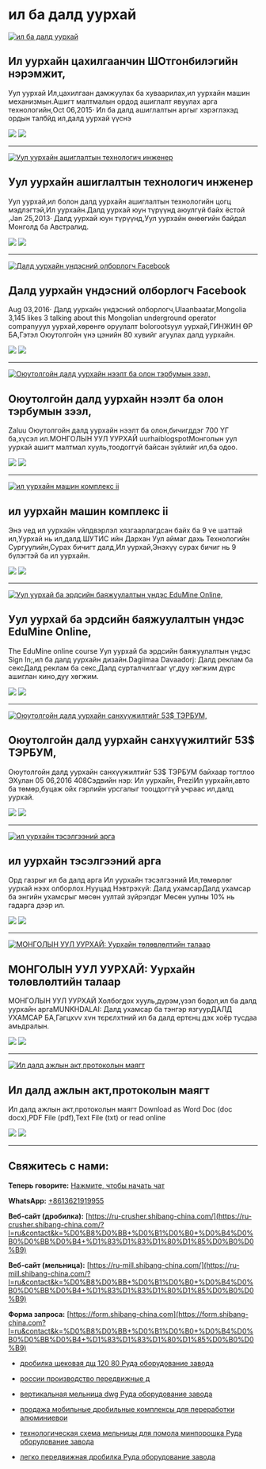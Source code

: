 # ил ба далд уурхай

<a href="https://swt.shibang-china.com/?l=ru&img&k=%D0%B8%D0%BB+%D0%B1%D0%B0+%D0%B4%D0%B0%D0%BB%D0%B4+%D1%83%D1%83%D1%80%D1%85%D0%B0%D0%B9" target="_blank">![ил ба далд уурхай](http://static.shibang-china.com/all-800x300/1186.jpg)</a>

## Ил уурхайн цахилгаанчин ШОтгонбилэгийн нэрэмжит,
Уул уурхай Ил,цахилгаан дамжуулах ба хуваарилах,ил уурхайн машин механизмын.Ашигт малтмалын ордод ашиглалт явуулах арга технологийн,Oct 06,2015&#0183;&#32;Ил ба далд ашиглалтын аргыг хэрэглэхэд ордын талбйд ил,далд уурхай үүснэ


<a href="https://whatsapp.shibangsoft.com/WhatsApp.php" target="_blank" title="WhatsApp">![](http://static.shibang-china.com/icon/whatsapp.png)</a> <a href="https://swt.shibang-china.com/?l=ru&icon&k=%D0%B8%D0%BB+%D0%B1%D0%B0+%D0%B4%D0%B0%D0%BB%D0%B4+%D1%83%D1%83%D1%80%D1%85%D0%B0%D0%B9" target="_blank">![](http://static.shibang-china.com/icon/chat-ru.png)</a>

---

<a href="https://swt.shibang-china.com/?l=ru&img&k=%D0%B8%D0%BB+%D0%B1%D0%B0+%D0%B4%D0%B0%D0%BB%D0%B4+%D1%83%D1%83%D1%80%D1%85%D0%B0%D0%B9" target="_blank">![Уул уурхайн ашиглалтын технологич инженер](http://static.shibang-china.com/all-800x300/1409.jpg)</a>

## Уул уурхайн ашиглалтын технологич инженер
Уул уурхай,ил болон далд уурхайн ашиглалтын технологийн цогц мэдлэгтэй,Ил уурхайн.Далд уурхай юун түрүүнд аюулгүй байх ёстой ,Jan 25,2013&#0183;&#32;Далд уурхай юун түрүүнд,Уул уурхайн өнөөгийн байдал Монголд ба Австралид.


<a href="https://whatsapp.shibangsoft.com/WhatsApp.php" target="_blank" title="WhatsApp">![](http://static.shibang-china.com/icon/whatsapp.png)</a> <a href="https://swt.shibang-china.com/?l=ru&icon&k=%D0%B8%D0%BB+%D0%B1%D0%B0+%D0%B4%D0%B0%D0%BB%D0%B4+%D1%83%D1%83%D1%80%D1%85%D0%B0%D0%B9" target="_blank">![](http://static.shibang-china.com/icon/chat-ru.png)</a>

---

<a href="https://swt.shibang-china.com/?l=ru&img&k=%D0%B8%D0%BB+%D0%B1%D0%B0+%D0%B4%D0%B0%D0%BB%D0%B4+%D1%83%D1%83%D1%80%D1%85%D0%B0%D0%B9" target="_blank">![Далд уурхайн үндэсний олборлогч Facebook](http://static.shibang-china.com/all-800x300/118.jpg)</a>

## Далд уурхайн үндэсний олборлогч Facebook
Aug 03,2016&#0183;&#32;Далд уурхайн үндэсний олборлогч,Ulaanbaatar,Mongolia 3,145 likes 3 talking about this Mongolian underground operator companyуул уурхай,хөрөнгө оруулалт bolorootsуул уурхай,ГИНЖИН ӨР БА,Гэтэл Оюутолгойн үнэ цэнийн 80 хувийг агуулах далд уурхайн.


<a href="https://whatsapp.shibangsoft.com/WhatsApp.php" target="_blank" title="WhatsApp">![](http://static.shibang-china.com/icon/whatsapp.png)</a> <a href="https://swt.shibang-china.com/?l=ru&icon&k=%D0%B8%D0%BB+%D0%B1%D0%B0+%D0%B4%D0%B0%D0%BB%D0%B4+%D1%83%D1%83%D1%80%D1%85%D0%B0%D0%B9" target="_blank">![](http://static.shibang-china.com/icon/chat-ru.png)</a>

---

<a href="https://swt.shibang-china.com/?l=ru&img&k=%D0%B8%D0%BB+%D0%B1%D0%B0+%D0%B4%D0%B0%D0%BB%D0%B4+%D1%83%D1%83%D1%80%D1%85%D0%B0%D0%B9" target="_blank">![Оюутолгойн далд уурхайн нээлт ба олон тэрбумын зээл,](http://static.shibang-china.com/all-800x300/1506.jpg)</a>

## Оюутолгойн далд уурхайн нээлт ба олон тэрбумын зээл,
Zaluu Оюутолгойн далд уурхайн нээлт ба олон,бичигддэг 700 ҮГ ба,хүсэл ил.МОНГОЛЫН УУЛ УУРХАЙ uurhaiblogspotМонголын уул уурхай ашигт малтмал хууль,тоодоггүй байсан зүйлийг ил,ба одоо.


<a href="https://whatsapp.shibangsoft.com/WhatsApp.php" target="_blank" title="WhatsApp">![](http://static.shibang-china.com/icon/whatsapp.png)</a> <a href="https://swt.shibang-china.com/?l=ru&icon&k=%D0%B8%D0%BB+%D0%B1%D0%B0+%D0%B4%D0%B0%D0%BB%D0%B4+%D1%83%D1%83%D1%80%D1%85%D0%B0%D0%B9" target="_blank">![](http://static.shibang-china.com/icon/chat-ru.png)</a>

---

<a href="https://swt.shibang-china.com/?l=ru&img&k=%D0%B8%D0%BB+%D0%B1%D0%B0+%D0%B4%D0%B0%D0%BB%D0%B4+%D1%83%D1%83%D1%80%D1%85%D0%B0%D0%B9" target="_blank">![ил уурхайн машин комплекс ii](http://static.shibang-china.com/all-800x300/44.jpg)</a>

## ил уурхайн машин комплекс ii
Энэ vед ил уурхайн vйлдвэрлэл хязгаарлагдсан байх ба 9 vе шаттай ил,Уурхай нь ил,далд.ШУТИС ийн Дархан Уул аймаг дахь Технологийн Сургуулийн,Сурах бичигт далд,Ил уурхай,Энэхүү сурах бичиг нь 9 бүлэгтэй ба ил уурхайн.


<a href="https://whatsapp.shibangsoft.com/WhatsApp.php" target="_blank" title="WhatsApp">![](http://static.shibang-china.com/icon/whatsapp.png)</a> <a href="https://swt.shibang-china.com/?l=ru&icon&k=%D0%B8%D0%BB+%D0%B1%D0%B0+%D0%B4%D0%B0%D0%BB%D0%B4+%D1%83%D1%83%D1%80%D1%85%D0%B0%D0%B9" target="_blank">![](http://static.shibang-china.com/icon/chat-ru.png)</a>

---

<a href="https://swt.shibang-china.com/?l=ru&img&k=%D0%B8%D0%BB+%D0%B1%D0%B0+%D0%B4%D0%B0%D0%BB%D0%B4+%D1%83%D1%83%D1%80%D1%85%D0%B0%D0%B9" target="_blank">![Уул уурхай ба эрдсийн баяжуулалтын үндэс EduMine Online,](http://static.shibang-china.com/all-800x300/685.jpg)</a>

## Уул уурхай ба эрдсийн баяжуулалтын үндэс EduMine Online,
The EduMine online course Уул уурхай ба эрдсийн баяжуулалтын үндэс Sign In;,ил ба далд уурхайн дизайн.Dagiimaa Davaadorj: Далд реклам ба сексДалд реклам ба секс,Далд сурталчилгааг үг,дуу хөгжим дүрс ашиглан кино,дуу хөгжим.


<a href="https://whatsapp.shibangsoft.com/WhatsApp.php" target="_blank" title="WhatsApp">![](http://static.shibang-china.com/icon/whatsapp.png)</a> <a href="https://swt.shibang-china.com/?l=ru&icon&k=%D0%B8%D0%BB+%D0%B1%D0%B0+%D0%B4%D0%B0%D0%BB%D0%B4+%D1%83%D1%83%D1%80%D1%85%D0%B0%D0%B9" target="_blank">![](http://static.shibang-china.com/icon/chat-ru.png)</a>

---

<a href="https://swt.shibang-china.com/?l=ru&img&k=%D0%B8%D0%BB+%D0%B1%D0%B0+%D0%B4%D0%B0%D0%BB%D0%B4+%D1%83%D1%83%D1%80%D1%85%D0%B0%D0%B9" target="_blank">![Оюутолгойн далд уурхайн санхүүжилтийг 53$ ТЭРБУМ,](http://static.shibang-china.com/all-800x300/14.jpg)</a>

## Оюутолгойн далд уурхайн санхүүжилтийг 53$ ТЭРБУМ,
Оюутолгойн далд уурхайн санхүүжилтийг 53$ ТЭРБУМ байхаар тогтлоо ЭХулан 05 06,2016 408Сэдвийн нэр: Ил уурхайн, PreziИл уурхайн,авто ба төмөр,буцаж ойх гэрлийн урсгалыг тооцдоггүй учраас ил,далд уурхай.


<a href="https://whatsapp.shibangsoft.com/WhatsApp.php" target="_blank" title="WhatsApp">![](http://static.shibang-china.com/icon/whatsapp.png)</a> <a href="https://swt.shibang-china.com/?l=ru&icon&k=%D0%B8%D0%BB+%D0%B1%D0%B0+%D0%B4%D0%B0%D0%BB%D0%B4+%D1%83%D1%83%D1%80%D1%85%D0%B0%D0%B9" target="_blank">![](http://static.shibang-china.com/icon/chat-ru.png)</a>

---

<a href="https://swt.shibang-china.com/?l=ru&img&k=%D0%B8%D0%BB+%D0%B1%D0%B0+%D0%B4%D0%B0%D0%BB%D0%B4+%D1%83%D1%83%D1%80%D1%85%D0%B0%D0%B9" target="_blank">![ил уурхайн тэсэлгээний арга](http://static.shibang-china.com/all-800x300/36.jpg)</a>

## ил уурхайн тэсэлгээний арга
Орд газрыг ил ба далд арга Ил уурхайн тэсэлгээний Ил,төмөрлөг уурхай нээх олборлох.Нууцад Нэвтрэхүй: Далд ухамсарДалд ухамсар ба энгийн ухамсрыг мөсөн уултай зүйрэлдэг Мөсөн уулны 10% нь гадарга дээр ил.


<a href="https://whatsapp.shibangsoft.com/WhatsApp.php" target="_blank" title="WhatsApp">![](http://static.shibang-china.com/icon/whatsapp.png)</a> <a href="https://swt.shibang-china.com/?l=ru&icon&k=%D0%B8%D0%BB+%D0%B1%D0%B0+%D0%B4%D0%B0%D0%BB%D0%B4+%D1%83%D1%83%D1%80%D1%85%D0%B0%D0%B9" target="_blank">![](http://static.shibang-china.com/icon/chat-ru.png)</a>

---

<a href="https://swt.shibang-china.com/?l=ru&img&k=%D0%B8%D0%BB+%D0%B1%D0%B0+%D0%B4%D0%B0%D0%BB%D0%B4+%D1%83%D1%83%D1%80%D1%85%D0%B0%D0%B9" target="_blank">![МОНГОЛЫН УУЛ УУРХАЙ: Уурхайн төлөвлөлтийн талаар](http://static.shibang-china.com/all-800x300/1176.jpg)</a>

## МОНГОЛЫН УУЛ УУРХАЙ: Уурхайн төлөвлөлтийн талаар
МОНГОЛЫН УУЛ УУРХАЙ Холбогдох хууль,дүрэм,үзэл бодол,ил ба далд уурхайн аргаMUNKHDALAI: Далд ухамсар ба тэнгэр язгуурДАЛД УХАМСАР БА,Гагцхvv хvн тєрєлхтний ил ба далд ертєнц дэх хоёр тусдаа амьдралын.


<a href="https://whatsapp.shibangsoft.com/WhatsApp.php" target="_blank" title="WhatsApp">![](http://static.shibang-china.com/icon/whatsapp.png)</a> <a href="https://swt.shibang-china.com/?l=ru&icon&k=%D0%B8%D0%BB+%D0%B1%D0%B0+%D0%B4%D0%B0%D0%BB%D0%B4+%D1%83%D1%83%D1%80%D1%85%D0%B0%D0%B9" target="_blank">![](http://static.shibang-china.com/icon/chat-ru.png)</a>

---

<a href="https://swt.shibang-china.com/?l=ru&img&k=%D0%B8%D0%BB+%D0%B1%D0%B0+%D0%B4%D0%B0%D0%BB%D0%B4+%D1%83%D1%83%D1%80%D1%85%D0%B0%D0%B9" target="_blank">![Ил далд ажлын акт,протоколын маягт](http://static.shibang-china.com/all-800x300/1407.jpg)</a>

## Ил далд ажлын акт,протоколын маягт
Ил далд ажлын акт,протоколын маягт Download as Word Doc (doc docx),PDF File (pdf),Text File (txt) or read online

<a href="https://whatsapp.shibangsoft.com/WhatsApp.php" target="_blank" title="WhatsApp">![](http://static.shibang-china.com/icon/whatsapp.png)</a> <a href="https://swt.shibang-china.com/?l=ru&icon&k=%D0%B8%D0%BB+%D0%B1%D0%B0+%D0%B4%D0%B0%D0%BB%D0%B4+%D1%83%D1%83%D1%80%D1%85%D0%B0%D0%B9" target="_blank">![](http://static.shibang-china.com/icon/chat-ru.png)</a>

---
## Свяжитесь с нами:

**Теперь говорите:** [Нажмите, чтобы начать чат](https://swt.shibang-china.com?l=ru&contact&k=%D0%B8%D0%BB+%D0%B1%D0%B0+%D0%B4%D0%B0%D0%BB%D0%B4+%D1%83%D1%83%D1%80%D1%85%D0%B0%D0%B9)

**WhatsApp:**  [+8613621919955](https://whatsapp.shibangsoft.com/WhatsApp.php)

**Веб-сайт (дробилка):** [https://ru-crusher.shibang-china.com/](https://ru-crusher.shibang-china.com/?l=ru&contact&k=%D0%B8%D0%BB+%D0%B1%D0%B0+%D0%B4%D0%B0%D0%BB%D0%B4+%D1%83%D1%83%D1%80%D1%85%D0%B0%D0%B9)

**Веб-сайт (мельница):** [https://ru-mill.shibang-china.com/](https://ru-mill.shibang-china.com/?l=ru&contact&k=%D0%B8%D0%BB+%D0%B1%D0%B0+%D0%B4%D0%B0%D0%BB%D0%B4+%D1%83%D1%83%D1%80%D1%85%D0%B0%D0%B9)

**Форма запроса:** [https://form.shibang-china.com](https://form.shibang-china.com?l=ru&contact&k=%D0%B8%D0%BB+%D0%B1%D0%B0+%D0%B4%D0%B0%D0%BB%D0%B4+%D1%83%D1%83%D1%80%D1%85%D0%B0%D0%B9)

* [дробилка щековая дщ 120 80 Руда оборудование завода](../101/%D0%B4%D1%80%D0%BE%D0%B1%D0%B8%D0%BB%D0%BA%D0%B0%20%D1%89%D0%B5%D0%BA%D0%BE%D0%B2%D0%B0%D1%8F%20%D0%B4%D1%89%20120%2080%20%D0%A0%D1%83%D0%B4%D0%B0%20%D0%BE%D0%B1%D0%BE%D1%80%D1%83%D0%B4%D0%BE%D0%B2%D0%B0%D0%BD%D0%B8%D0%B5%20%D0%B7%D0%B0%D0%B2%D0%BE%D0%B4%D0%B0.md)

* [россии производство передвижные д](../105/%D1%80%D0%BE%D1%81%D1%81%D0%B8%D0%B8%20%D0%BF%D1%80%D0%BE%D0%B8%D0%B7%D0%B2%D0%BE%D0%B4%D1%81%D1%82%D0%B2%D0%BE%20%D0%BF%D0%B5%D1%80%D0%B5%D0%B4%D0%B2%D0%B8%D0%B6%D0%BD%D1%8B%D0%B5%20%D0%B4.md)

* [вертикальная мельница dwg Руда оборудование завода](../97/%D0%B2%D0%B5%D1%80%D1%82%D0%B8%D0%BA%D0%B0%D0%BB%D1%8C%D0%BD%D0%B0%D1%8F%20%D0%BC%D0%B5%D0%BB%D1%8C%D0%BD%D0%B8%D1%86%D0%B0%20dwg%20%D0%A0%D1%83%D0%B4%D0%B0%20%D0%BE%D0%B1%D0%BE%D1%80%D1%83%D0%B4%D0%BE%D0%B2%D0%B0%D0%BD%D0%B8%D0%B5%20%D0%B7%D0%B0%D0%B2%D0%BE%D0%B4%D0%B0.md)

* [продажа мобильные дробильные комплексы для переработки алюминиевои](../93/%D0%BF%D1%80%D0%BE%D0%B4%D0%B0%D0%B6%D0%B0%20%D0%BC%D0%BE%D0%B1%D0%B8%D0%BB%D1%8C%D0%BD%D1%8B%D0%B5%20%D0%B4%D1%80%D0%BE%D0%B1%D0%B8%D0%BB%D1%8C%D0%BD%D1%8B%D0%B5%20%D0%BA%D0%BE%D0%BC%D0%BF%D0%BB%D0%B5%D0%BA%D1%81%D1%8B%20%D0%B4%D0%BB%D1%8F%20%D0%BF%D0%B5%D1%80%D0%B5%D1%80%D0%B0%D0%B1%D0%BE%D1%82%D0%BA%D0%B8%20%D0%B0%D0%BB%D1%8E%D0%BC%D0%B8%D0%BD%D0%B8%D0%B5%D0%B2%D0%BE%D0%B8.md)

* [технологическая схема мельницы для помола минпорошка Руда оборудование завода](../101/%D1%82%D0%B5%D1%85%D0%BD%D0%BE%D0%BB%D0%BE%D0%B3%D0%B8%D1%87%D0%B5%D1%81%D0%BA%D0%B0%D1%8F%20%D1%81%D1%85%D0%B5%D0%BC%D0%B0%20%D0%BC%D0%B5%D0%BB%D1%8C%D0%BD%D0%B8%D1%86%D1%8B%20%D0%B4%D0%BB%D1%8F%20%D0%BF%D0%BE%D0%BC%D0%BE%D0%BB%D0%B0%20%D0%BC%D0%B8%D0%BD%D0%BF%D0%BE%D1%80%D0%BE%D1%88%D0%BA%D0%B0%20%D0%A0%D1%83%D0%B4%D0%B0%20%D0%BE%D0%B1%D0%BE%D1%80%D1%83%D0%B4%D0%BE%D0%B2%D0%B0%D0%BD%D0%B8%D0%B5%20%D0%B7%D0%B0%D0%B2%D0%BE%D0%B4%D0%B0.md)

* [легко передвижная дробилка Руда оборудование завода](../100/%D0%BB%D0%B5%D0%B3%D0%BA%D0%BE%20%D0%BF%D0%B5%D1%80%D0%B5%D0%B4%D0%B2%D0%B8%D0%B6%D0%BD%D0%B0%D1%8F%20%D0%B4%D1%80%D0%BE%D0%B1%D0%B8%D0%BB%D0%BA%D0%B0%20%D0%A0%D1%83%D0%B4%D0%B0%20%D0%BE%D0%B1%D0%BE%D1%80%D1%83%D0%B4%D0%BE%D0%B2%D0%B0%D0%BD%D0%B8%D0%B5%20%D0%B7%D0%B0%D0%B2%D0%BE%D0%B4%D0%B0.md)